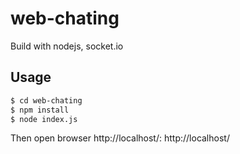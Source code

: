 # web-chating
Build with nodejs, socket.io

## Usage
```sh
$ cd web-chating
$ npm install
$ node index.js
```

Then open browser http://localhost/: http://localhost/
